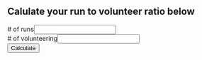 <script src="https://ajax.googleapis.com/ajax/libs/angularjs/1.6.4/angular.min.js"></script>
## Calulate your run to volunteer ratio below
<style>
.error {
  color:red;
  }
.result{
  font-size:50px;
  }
</style>

<script>
  function updateError(element) {
     document.getElementById(element+"Error").innerHTML = "";
  }
  function myFunction() {
    var runs = document.getElementById("runs").value;
    var vols = document.getElementById("vols").value;  
    if(runs == null || runs==""){
      document.getElementById("runsError").innerHTML = "Please enter a value";}
    else {
     document.getElementById("runsError").innerHTML = "";}
    if(vols == null || vols==""){
      document.getElementById("volsError").innerHTML = "Please enter a value";}
    else{
      document.getElementById("volsError").innerHTML = "";}

    if (vols!="" && runs!=""){
      document.getElementById("p1").innerHTML = Math.round((runs/vols * 100) / 100) + ":1" ;}
    else {
      document.getElementById("p1").innerHTML = "";}
}
</script>

<div>
  <div><span># of runs</span><span><input onchange="updateError(this.name)" type="number" name="runs" id="runs" value="" /></span><span id="runsError" class="error"></span><br>
  <div><span># of volunteering</span><span><input onchange="updateError(this.name)" type="number" name="vols" id="vols" value="" /><span id="volsError" class="error"></span></span>
</div>
    <button onclick="myFunction()">Calculate</button>
    <p id="p1" class="result"></p>
